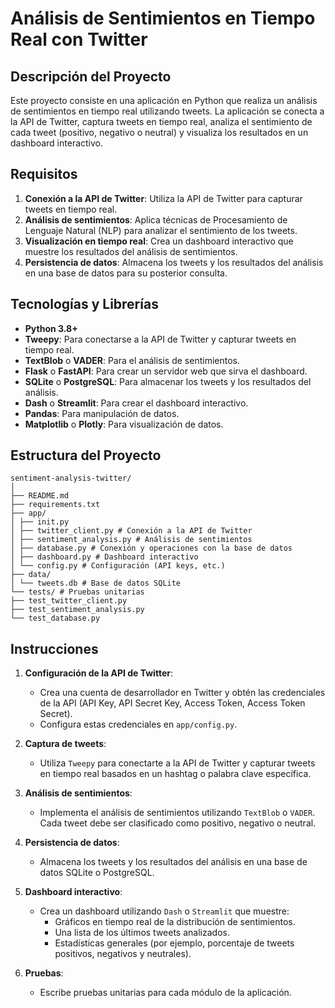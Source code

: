 # Análisis de Sentimientos en Tiempo Real con Twitter

## Descripción del Proyecto
Este proyecto consiste en una aplicación en Python que realiza un análisis de sentimientos en tiempo real utilizando tweets. La aplicación se conecta a la API de Twitter, captura tweets en tiempo real, analiza el sentimiento de cada tweet (positivo, negativo o neutral) y visualiza los resultados en un dashboard interactivo.

## Requisitos
1. **Conexión a la API de Twitter**: Utiliza la API de Twitter para capturar tweets en tiempo real.
2. **Análisis de sentimientos**: Aplica técnicas de Procesamiento de Lenguaje Natural (NLP) para analizar el sentimiento de los tweets.
3. **Visualización en tiempo real**: Crea un dashboard interactivo que muestre los resultados del análisis de sentimientos.
4. **Persistencia de datos**: Almacena los tweets y los resultados del análisis en una base de datos para su posterior consulta.

## Tecnologías y Librerías
- **Python 3.8+**
- **Tweepy**: Para conectarse a la API de Twitter y capturar tweets en tiempo real.
- **TextBlob** o **VADER**: Para el análisis de sentimientos.
- **Flask** o **FastAPI**: Para crear un servidor web que sirva el dashboard.
- **SQLite** o **PostgreSQL**: Para almacenar los tweets y los resultados del análisis.
- **Dash** o **Streamlit**: Para crear el dashboard interactivo.
- **Pandas**: Para manipulación de datos.
- **Matplotlib** o **Plotly**: Para visualización de datos.

## Estructura del Proyecto

```
sentiment-analysis-twitter/
│
├── README.md
├── requirements.txt
├── app/
│ ├── init.py
│ ├── twitter_client.py # Conexión a la API de Twitter
│ ├── sentiment_analysis.py # Análisis de sentimientos
│ ├── database.py # Conexión y operaciones con la base de datos
│ ├── dashboard.py # Dashboard interactivo
│ └── config.py # Configuración (API keys, etc.)
├── data/
│ └── tweets.db # Base de datos SQLite
└── tests/ # Pruebas unitarias
├── test_twitter_client.py
├── test_sentiment_analysis.py
└── test_database.py
```


## Instrucciones
1. **Configuración de la API de Twitter**:
   - Crea una cuenta de desarrollador en Twitter y obtén las credenciales de la API (API Key, API Secret Key, Access Token, Access Token Secret).
   - Configura estas credenciales en `app/config.py`.

2. **Captura de tweets**:
   - Utiliza `Tweepy` para conectarte a la API de Twitter y capturar tweets en tiempo real basados en un hashtag o palabra clave específica.

3. **Análisis de sentimientos**:
   - Implementa el análisis de sentimientos utilizando `TextBlob` o `VADER`. Cada tweet debe ser clasificado como positivo, negativo o neutral.

4. **Persistencia de datos**:
   - Almacena los tweets y los resultados del análisis en una base de datos SQLite o PostgreSQL.

5. **Dashboard interactivo**:
   - Crea un dashboard utilizando `Dash` o `Streamlit` que muestre:
     - Gráficos en tiempo real de la distribución de sentimientos.
     - Una lista de los últimos tweets analizados.
     - Estadísticas generales (por ejemplo, porcentaje de tweets positivos, negativos y neutrales).

6. **Pruebas**:
   - Escribe pruebas unitarias para cada módulo de la aplicación.
